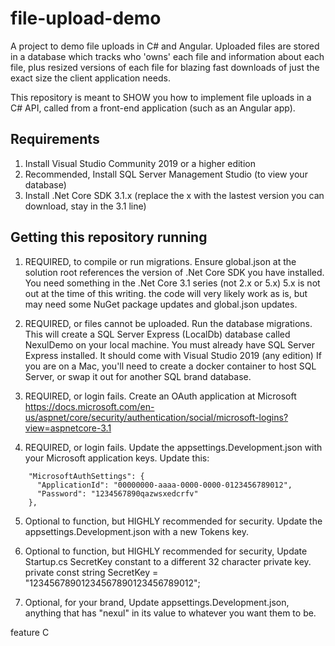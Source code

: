# file-upload-demo
A project to demo file uploads in C# and Angular. Uploaded files are stored in a database which tracks who 'owns' each file and information about each file, plus resized versions of each file for blazing fast downloads of just the exact size the client application needs.

This repository is meant to SHOW you how to implement file uploads in a C# API, called from a front-end application (such as an Angular app).

## Requirements

1. Install Visual Studio Community 2019 or a higher edition
2. Recommended, Install SQL Server Management Studio (to view your database)
3. Install .Net Core SDK 3.1.x (replace the x with the lastest version you can download, stay in the 3.1 line)

## Getting this repository running

1. REQUIRED, to compile or run migrations. Ensure global.json at the solution root references the version of .Net Core SDK you have installed.  
   You need something in the .Net Core 3.1 series (not 2.x or 5.x)
   5.x is not out at the time of this writing.  the code will very likely work as is, but may need some NuGet package updates and global.json updates.

2. REQUIRED, or files cannot be uploaded. Run the database migrations.  This will create a SQL Server Express (LocalDb) database called NexulDemo on your local machine. You must already have SQL Server Express installed. It should come with Visual Studio 2019 (any edition)
   If you are on a Mac, you'll need to create a docker container to host SQL Server, or swap it out for another SQL brand database.

3. REQUIRED, or login fails. Create an OAuth application at Microsoft
https://docs.microsoft.com/en-us/aspnet/core/security/authentication/social/microsoft-logins?view=aspnetcore-3.1

4. REQUIRED, or login fails. Update the appsettings.Development.json with your Microsoft application keys. Update this:

````
    "MicrosoftAuthSettings": {
      "ApplicationId": "00000000-aaaa-0000-0000-0123456789012",
      "Password": "1234567890qazwsxedcrfv"
    },
````

5. Optional to function, but HIGHLY recommended for security. Update the appsettings.Development.json with a new Tokens key.

6. Optional to function, but HIGHLY recommended for security, Update Startup.cs SecretKey constant to a different 32 character private key.
  private const string SecretKey = "12345678901234567890123456789012";
  
7. Optional, for your brand, Update appsettings.Development.json, anything that has "nexul" in its value to whatever you want them to be.
 
feature C